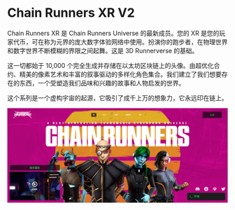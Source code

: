 # Chain Runners XR V2

Chain Runners XR 是 Chain Runners Universe 的最新成员。您的 XR 是您的玩家代币，可在称为元界的庞大数字体验网络中使用。扮演你的跑步者，在物理世界和数字世界不断模糊的界限之间起舞。这是 3D Runnerverse 的基础。

这一切都始于 10,000 个完全生成并存储在以太坊区块链上的头像。由超优化合约、精美的像素艺术和丰富的叙事驱动的多样化角色集合。我们建立了我们想要存在的东西，一个受塑造我们品味和兴趣的故事和人物启发的世界。

这个系列是一个虚构宇宙的起源，它吸引了成千上万的想象力，它永远印在链上。

![nft](12321323.png)

